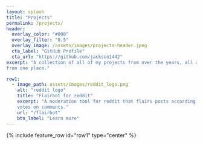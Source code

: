 ```yaml
---
layout: splash
title: "Projects"
permalink: /projects/
header:
  overlay_color: "#000"
  overlay_filter: "0.5"
  overlay_image: /assets/images/projects-header.jpeg
  cta_label: "GitHub Profile"
  cta_url: "https://github.com/jackson1442"
excerpt: "A collection of all of my projects from over the years, all accessible
from one place."

row1:
  - image_path: assets/images/reddit_logo.png
    alt: "reddit logo"
    title: "Flairbot for reddit"
    excerpt: "A moderation tool for reddit that flairs posts according to community
    votes on comments."
    url: "/flairbot"
    btn_label: "Learn more"
---
```


{% include feature_row id="row1" type="center" %}
